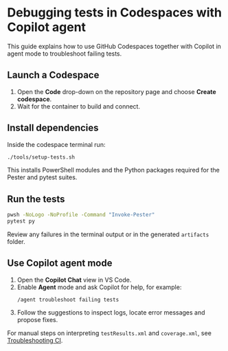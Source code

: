 # Debugging tests in Codespaces with Copilot agent

This guide explains how to use GitHub Codespaces together with Copilot in agent mode to troubleshoot failing tests.

## Launch a Codespace

1. Open the **Code** drop-down on the repository page and choose **Create codespace**.
2. Wait for the container to build and connect.

## Install dependencies

Inside the codespace terminal run:

```bash
./tools/setup-tests.sh
```

This installs PowerShell modules and the Python packages required for the Pester and pytest suites.

## Run the tests

```bash
pwsh -NoLogo -NoProfile -Command "Invoke-Pester"
pytest py
```

Review any failures in the terminal output or in the generated `artifacts` folder.

## Use Copilot agent mode

1. Open the **Copilot Chat** view in VS Code.
2. Enable **Agent** mode and ask Copilot for help, for example:
   ```
   /agent troubleshoot failing tests
   ```
3. Follow the suggestions to inspect logs, locate error messages and propose fixes.

For manual steps on interpreting `testResults.xml` and `coverage.xml`, see [Troubleshooting CI](troubleshooting.md).
